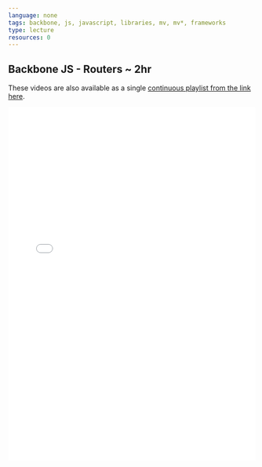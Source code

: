 ```yaml
---
language: none
tags: backbone, js, javascript, libraries, mv, mv*, frameworks
type: lecture
resources: 0
---
```


## Backbone JS - Routers ~ 2hr

These videos are also available as a single [continuous playlist from the link here](https://www.youtube.com/watch?v=2bXe2Yxo3pY&list=PLj148bJp5wixhi-s8ODPWSbnttvy6bZSQ).

<iframe width="100%" height="720" src="//www.youtube.com/embed/2bXe2Yxo3pY?list=PLj148bJp5wixhi-s8ODPWSbnttvy6bZSQ&amp;controls=0&amp;showinfo=0" frameborder="0" allowfullscreen></iframe>